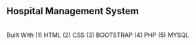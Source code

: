 <h2>Hospital Management System</h2> <br>
Built With
(1) HTML
(2) CSS
(3) BOOTSTRAP
(4) PHP
(5) MYSQL
